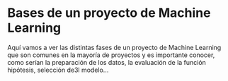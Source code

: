 # Bases de un proyecto de Machine Learning
Aquí vamos a ver las distintas fases de un proyecto de Machine Learning que son comunes en la mayoría de proyectos y es importante conocer, como serían la preparación de los datos, la evaluación de la función hipótesis, selección de3l modelo...
